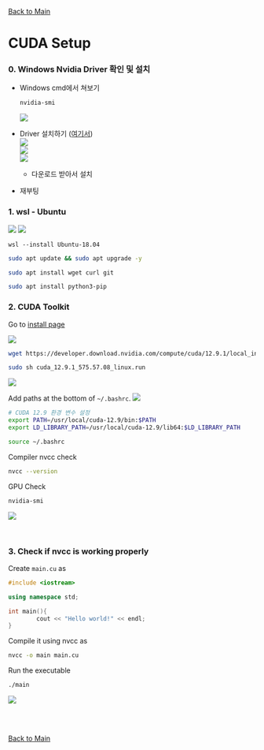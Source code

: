 [Back to Main](../main.md)

# CUDA Setup

### 0. Windows Nvidia Driver 확인 및 설치
- Windows cmd에서 쳐보기
  ```sh
  nvidia-smi
  ```
  ![](../images/01/008.png)   


- Driver 설치하기 ([여기서](https://developer.nvidia.com/cuda/wsl))   
  ![](../images/01/009.png)   
  ![](../images/01/010.png)   
  ![](../images/01/011.png)     
  - 다운로드 받아서 설치
- 재부팅


### 1. wsl - Ubuntu

![](../images/01/001.png)
![](../images/01/001.png)

```shell
wsl --install Ubuntu-18.04
```

```sh
sudo apt update && sudo apt upgrade -y
```

```sh
sudo apt install wget curl git
```

```sh
sudo apt install python3-pip
```

### 2. CUDA Toolkit

Go to [install page](https://developer.nvidia.com/cuda-downloads)   

![](../images/01/003.png)

```sh
wget https://developer.download.nvidia.com/compute/cuda/12.9.1/local_installers/cuda_12.9.1_575.57.08_linux.run
```

```sh
sudo sh cuda_12.9.1_575.57.08_linux.run
```

![](../images/01/005.png)


Add paths at the bottom of `~/.bashrc`.
![](../images/01/006.png)
```sh
# CUDA 12.9 환경 변수 설정
export PATH=/usr/local/cuda-12.9/bin:$PATH
export LD_LIBRARY_PATH=/usr/local/cuda-12.9/lib64:$LD_LIBRARY_PATH
```

```sh
source ~/.bashrc
```

Compiler nvcc check
```sh
nvcc --version
```

GPU Check
```sh
nvidia-smi
```
![](../images/01/012.png)

<br>

### 3. Check if nvcc is working properly
Create `main.cu` as
```cpp
#include <iostream>

using namespace std;

int main(){
        cout << "Hello world!" << endl;
}
```

Compile it using nvcc as
```sh
nvcc -o main main.cu
```

Run the executable
```sh
./main
```
![](../images/01/013.png)


<br><br>

[Back to Main](../main.md)